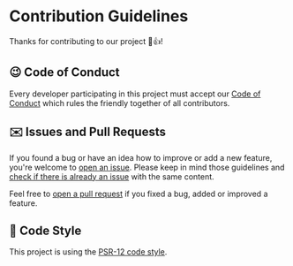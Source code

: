 # Contribution Guidelines
Thanks for contributing to our project 🎉👍!

## 😉 Code of Conduct
Every developer participating in this project must accept our [Code of Conduct](CODE_OF_CONDUCT.md) which rules the friendly together of all contributors.

## ✉️ Issues and Pull Requests
If you found a bug or have an idea how to improve or add a new feature, you're welcome to [open an issue](https://github.com/jarne/QueryLibrary/issues/new). Please keep in mind those guidelines and [check if there is already an issue](https://github.com/jarne/QueryLibrary/issues) with the same content.

Feel free to [open a pull request](https://github.com/jarne/QueryLibrary/compare) if you fixed a bug, added or improved a feature.

## 🎨 Code Style
This project is using the [PSR-12 code style](https://www.php-fig.org/psr/psr-12/).
